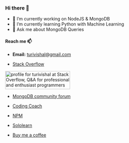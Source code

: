 ### Hi there 👋

- 🔭 I’m currently working on NodeJS & MongoDB
- 🌱 I’m currently learning Python with Machine Learning
- 💬 Ask me about MongoDB Queries

#### Reach me 📫 

 - **Email:** turivishal@gmail.com

- [Stack Overflow](https://stackoverflow.com/users/story/8987128)

<a href="https://stackoverflow.com/users/8987128/turivishal"><img src="https://stackexchange.com/users/flair/12317056.png?theme=clean" width="208" height="58" alt="profile for turivishal at Stack Overflow, Q&amp;A for professional and enthusiast programmers" title="profile for turivishal at Stack Overflow, Q&amp;A for professional and enthusiast programmers"></a> 

- [MongoDB community forum](https://www.mongodb.com/community/forums/u/turivishal/summary)

- [Coding Coach](https://mentors.codingcoach.io/?name=Vishal+Turi)

- [NPM](https://www.npmjs.com/~turivishal)

- [Sololearn](https://www.sololearn.com/profile/5855656)

- [Buy me a coffee](https://www.buymeacoffee.com/turivishal)

